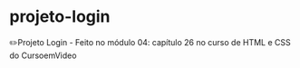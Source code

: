 # projeto-login
✏️Projeto Login - Feito no módulo 04: capítulo 26 no curso de HTML e CSS do CursoemVideo
